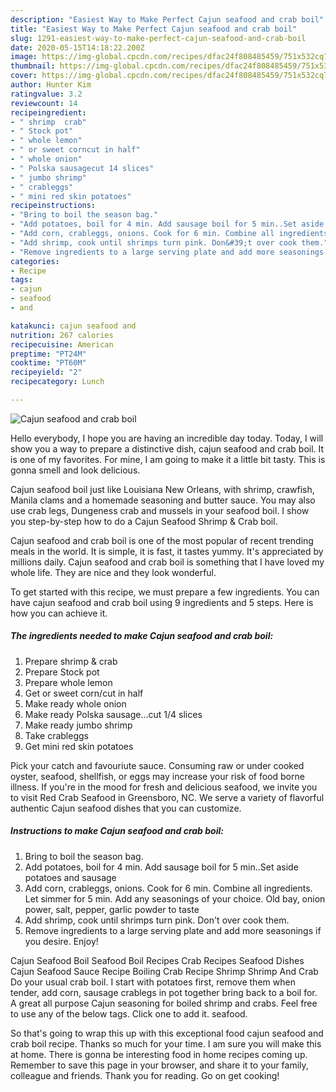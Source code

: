 ```yaml
---
description: "Easiest Way to Make Perfect Cajun seafood and crab boil"
title: "Easiest Way to Make Perfect Cajun seafood and crab boil"
slug: 1291-easiest-way-to-make-perfect-cajun-seafood-and-crab-boil
date: 2020-05-15T14:18:22.200Z
image: https://img-global.cpcdn.com/recipes/dfac24f808485459/751x532cq70/cajun-seafood-and-crab-boil-recipe-main-photo.jpg
thumbnail: https://img-global.cpcdn.com/recipes/dfac24f808485459/751x532cq70/cajun-seafood-and-crab-boil-recipe-main-photo.jpg
cover: https://img-global.cpcdn.com/recipes/dfac24f808485459/751x532cq70/cajun-seafood-and-crab-boil-recipe-main-photo.jpg
author: Hunter Kim
ratingvalue: 3.2
reviewcount: 14
recipeingredient:
- " shrimp  crab"
- " Stock pot"
- " whole lemon"
- " or sweet corncut in half"
- " whole onion"
- " Polska sausagecut 14 slices"
- " jumbo shrimp"
- " crableggs"
- " mini red skin potatoes"
recipeinstructions:
- "Bring to boil the season bag."
- "Add potatoes, boil for 4 min. Add sausage boil for 5 min..Set aside potatoes and sausage"
- "Add corn, crableggs, onions. Cook for 6 min. Combine all ingredients. Let simmer for 5 min. Add any seasonings of your choice. Old bay, onion power, salt, pepper, garlic powder to taste"
- "Add shrimp, cook until shrimps turn pink. Don&#39;t over cook them."
- "Remove ingredients to a large serving plate and add more seasonings if you desire. Enjoy!"
categories:
- Recipe
tags:
- cajun
- seafood
- and

katakunci: cajun seafood and 
nutrition: 267 calories
recipecuisine: American
preptime: "PT24M"
cooktime: "PT60M"
recipeyield: "2"
recipecategory: Lunch

---
```



![Cajun seafood and crab boil](https://img-global.cpcdn.com/recipes/dfac24f808485459/751x532cq70/cajun-seafood-and-crab-boil-recipe-main-photo.jpg)

Hello everybody, I hope you are having an incredible day today. Today, I will show you a way to prepare a distinctive dish, cajun seafood and crab boil. It is one of my favorites. For mine, I am going to make it a little bit tasty. This is gonna smell and look delicious.

Cajun seafood boil just like Louisiana New Orleans, with shrimp, crawfish, Manila clams and a homemade seasoning and butter sauce. You may also use crab legs, Dungeness crab and mussels in your seafood boil. I show you step-by-step how to do a Cajun Seafood Shrimp &amp; Crab boil.

Cajun seafood and crab boil is one of the most popular of recent trending meals in the world. It is simple, it is fast, it tastes yummy. It's appreciated by millions daily. Cajun seafood and crab boil is something that I have loved my whole life. They are nice and they look wonderful.


To get started with this recipe, we must prepare a few ingredients. You can have cajun seafood and crab boil using 9 ingredients and 5 steps. Here is how you can achieve it.

<!--inarticleads1-->

##### The ingredients needed to make Cajun seafood and crab boil:

1. Prepare  shrimp &amp; crab
1. Prepare  Stock pot
1. Prepare  whole lemon
1. Get  or sweet corn/cut in half
1. Make ready  whole onion
1. Make ready  Polska sausage...cut 1/4 slices
1. Make ready  jumbo shrimp
1. Take  crableggs
1. Get  mini red skin potatoes


Pick your catch and favouriute sauce. Consuming raw or under cooked oyster, seafood, shellfish, or eggs may increase your risk of food borne illness. If you&#39;re in the mood for fresh and delicious seafood, we invite you to visit Red Crab Seafood in Greensboro, NC. We serve a variety of flavorful authentic Cajun seafood dishes that you can customize. 

<!--inarticleads2-->

##### Instructions to make Cajun seafood and crab boil:

1. Bring to boil the season bag.
1. Add potatoes, boil for 4 min. Add sausage boil for 5 min..Set aside potatoes and sausage
1. Add corn, crableggs, onions. Cook for 6 min. Combine all ingredients. Let simmer for 5 min. Add any seasonings of your choice. Old bay, onion power, salt, pepper, garlic powder to taste
1. Add shrimp, cook until shrimps turn pink. Don&#39;t over cook them.
1. Remove ingredients to a large serving plate and add more seasonings if you desire. Enjoy!


Cajun Seafood Boil Seafood Boil Recipes Crab Recipes Seafood Dishes Cajun Seafood Sauce Recipe Boiling Crab Recipe Shrimp Shrimp And Crab Do your usual crab boil. I start with potatoes first, remove them when tender, add corn, sausage crablegs in pot together bring back to a boil for. A great all purpose Cajun seasoning for boiled shrimp and crabs. Feel free to use any of the below tags. Click one to add it. seafood. 

So that's going to wrap this up with this exceptional food cajun seafood and crab boil recipe. Thanks so much for your time. I am sure you will make this at home. There is gonna be interesting food in home recipes coming up. Remember to save this page in your browser, and share it to your family, colleague and friends. Thank you for reading. Go on get cooking!
